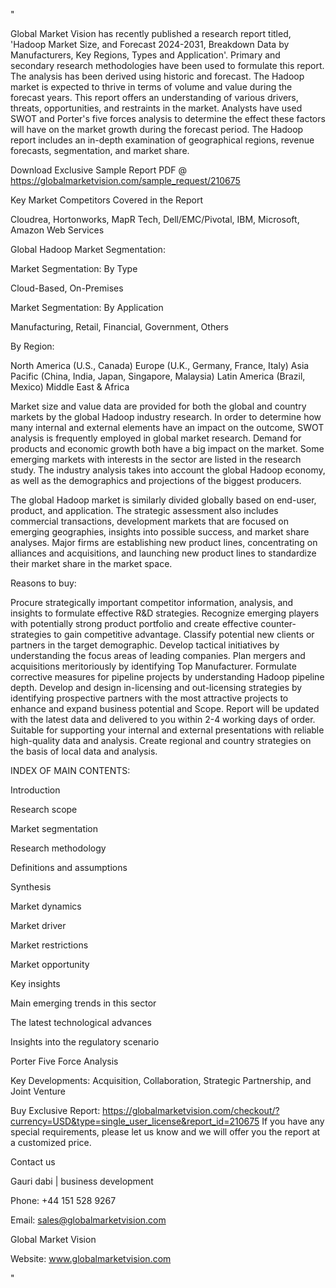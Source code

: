 "

Global Market Vision has recently published a research report titled, 'Hadoop Market Size, and Forecast 2024-2031, Breakdown Data by Manufacturers, Key Regions, Types and Application'. Primary and secondary research methodologies have been used to formulate this report. The analysis has been derived using historic and forecast. The Hadoop market is expected to thrive in terms of volume and value during the forecast years. This report offers an understanding of various drivers, threats, opportunities, and restraints in the market. Analysts have used SWOT and Porter's five forces analysis to determine the effect these factors will have on the market growth during the forecast period. The Hadoop report includes an in-depth examination of geographical regions, revenue forecasts, segmentation, and market share.

Download Exclusive Sample Report PDF @ https://globalmarketvision.com/sample_request/210675

Key Market Competitors Covered in the Report

Cloudrea, Hortonworks, MapR Tech, Dell/EMC/Pivotal, IBM, Microsoft, Amazon Web Services

Global Hadoop Market Segmentation:

Market Segmentation: By Type

Cloud-Based, On-Premises

Market Segmentation: By Application

Manufacturing, Retail, Financial, Government, Others

By Region:

North America (U.S., Canada)
Europe (U.K., Germany, France, Italy)
Asia Pacific (China, India, Japan, Singapore, Malaysia)
Latin America (Brazil, Mexico)
Middle East & Africa

Market size and value data are provided for both the global and country markets by the global Hadoop industry research. In order to determine how many internal and external elements have an impact on the outcome, SWOT analysis is frequently employed in global market research. Demand for products and economic growth both have a big impact on the market. Some emerging markets with interests in the sector are listed in the research study. The industry analysis takes into account the global Hadoop economy, as well as the demographics and projections of the biggest producers.

The global Hadoop market is similarly divided globally based on end-user, product, and application. The strategic assessment also includes commercial transactions, development markets that are focused on emerging geographies, insights into possible success, and market share analyses. Major firms are establishing new product lines, concentrating on alliances and acquisitions, and launching new product lines to standardize their market share in the market space.

Reasons to buy:

Procure strategically important competitor information, analysis, and insights to formulate effective R&D strategies.
Recognize emerging players with potentially strong product portfolio and create effective counter-strategies to gain competitive advantage.
Classify potential new clients or partners in the target demographic.
Develop tactical initiatives by understanding the focus areas of leading companies.
Plan mergers and acquisitions meritoriously by identifying Top Manufacturer.
Formulate corrective measures for pipeline projects by understanding Hadoop pipeline depth.
Develop and design in-licensing and out-licensing strategies by identifying prospective partners with the most attractive projects to enhance and expand business potential and Scope.
Report will be updated with the latest data and delivered to you within 2-4 working days of order.
Suitable for supporting your internal and external presentations with reliable high-quality data and analysis.
Create regional and country strategies on the basis of local data and analysis.

INDEX OF MAIN CONTENTS:

Introduction

Research scope

Market segmentation

Research methodology

Definitions and assumptions

Synthesis

Market dynamics

Market driver

Market restrictions

Market opportunity

Key insights

Main emerging trends in this sector

The latest technological advances

Insights into the regulatory scenario

Porter Five Force Analysis

Key Developments: Acquisition, Collaboration, Strategic Partnership, and Joint Venture

Buy Exclusive Report: https://globalmarketvision.com/checkout/?currency=USD&type=single_user_license&report_id=210675
If you have any special requirements, please let us know and we will offer you the report at a customized price.

Contact us

Gauri dabi | business development

Phone: +44 151 528 9267

Email: sales@globalmarketvision.com

Global Market Vision

Website: www.globalmarketvision.com

"
